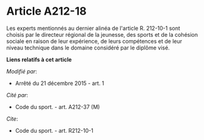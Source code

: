 # Article A212-18

Les experts mentionnés au dernier alinéa de l'article R. 212-10-1 sont choisis par le directeur régional de la jeunesse, des
sports et de la cohésion sociale en raison de leur expérience, de leurs compétences et de leur niveau technique dans le
domaine considéré par le diplôme visé.

**Liens relatifs à cet article**

_Modifié par_:

  - Arrêté du 21 décembre 2015 - art. 1

_Cité par_:

  - Code du sport. - art. A212-37 (M)

_Cite_:

  - Code du sport. - art. R212-10-1
